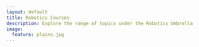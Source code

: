 ```yaml
---
layout: default
title: Robotics Courses
description: Explore the range of topics under the Robotics Umbrella
image:
  feature: plains.jpg
---
```

